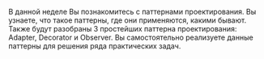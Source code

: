В данной неделе Вы познакомитесь с паттернами проектирования. Вы узнаете, что такое паттерны, где они применяются, какими бывают. Также будут разобраны 3 простейших паттерна проектирования: Adapter, Decorator и Observer. Вы самостоятельно реализуете данные паттерны для решения ряда практических задач.
